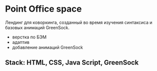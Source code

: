 # Point Office space

 Лендинг для коворкинга, созданный во время изучения синтаксиса и базовых анимаций GreenSock.
 
 -  верстка по БЭМ
 -  адаптив
 -  добавление анимаций GreenSock 

## Stack: HTML, CSS, Java Script, GreenSock
